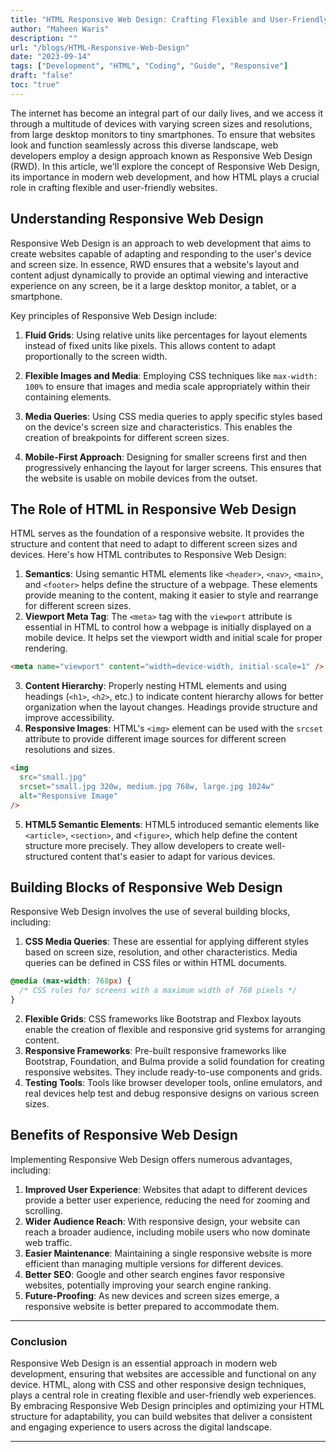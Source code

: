 ```yaml
---
title: "HTML Responsive Web Design: Crafting Flexible and User-Friendly Websites with HTML"
author: "Maheen Waris"
description: ""
url: "/blogs/HTML-Responsive-Web-Design"
date: "2023-09-14"
tags: ["Development", "HTML", "Coding", "Guide", "Responsive"]
draft: "false"
toc: "true"
---
```


The internet has become an integral part of our daily lives, and we access it through a multitude of devices with varying screen sizes and resolutions, from large desktop monitors to tiny smartphones. To ensure that websites look and function seamlessly across this diverse landscape, web developers employ a design approach known as Responsive Web Design (RWD). In this article, we'll explore the concept of Responsive Web Design, its importance in modern web development, and how HTML plays a crucial role in crafting flexible and user-friendly websites.

## Understanding Responsive Web Design

Responsive Web Design is an approach to web development that aims to create websites capable of adapting and responding to the user's device and screen size. In essence, RWD ensures that a website's layout and content adjust dynamically to provide an optimal viewing and interactive experience on any screen, be it a large desktop monitor, a tablet, or a smartphone.

Key principles of Responsive Web Design include:

1. **Fluid Grids**: Using relative units like percentages for layout elements instead of fixed units like pixels. This allows content to adapt proportionally to the screen width.

2. **Flexible Images and Media**: Employing CSS techniques like `max-width: 100%` to ensure that images and media scale appropriately within their containing elements.

3. **Media Queries**: Using CSS media queries to apply specific styles based on the device's screen size and characteristics. This enables the creation of breakpoints for different screen sizes.

4. **Mobile-First Approach**: Designing for smaller screens first and then progressively enhancing the layout for larger screens. This ensures that the website is usable on mobile devices from the outset.

## The Role of HTML in Responsive Web Design

HTML serves as the foundation of a responsive website. It provides the structure and content that need to adapt to different screen sizes and devices. Here's how HTML contributes to Responsive Web Design:

1. **Semantics**: Using semantic HTML elements like `<header>`, `<nav>`, `<main>`, and `<footer>` helps define the structure of a webpage. These elements provide meaning to the content, making it easier to style and rearrange for different screen sizes.
2. **Viewport Meta Tag**: The `<meta>` tag with the `viewport` attribute is essential in HTML to control how a webpage is initially displayed on a mobile device. It helps set the viewport width and initial scale for proper rendering.

```html
<meta name="viewport" content="width=device-width, initial-scale=1" />
```

3. **Content Hierarchy**: Properly nesting HTML elements and using headings (`<h1>`, `<h2>`, etc.) to indicate content hierarchy allows for better organization when the layout changes. Headings provide structure and improve accessibility.
4. **Responsive Images**: HTML's `<img>` element can be used with the `srcset` attribute to provide different image sources for different screen resolutions and sizes.

```html
<img
  src="small.jpg"
  srcset="small.jpg 320w, medium.jpg 768w, large.jpg 1024w"
  alt="Responsive Image"
/>
```

5. **HTML5 Semantic Elements**: HTML5 introduced semantic elements like `<article>`, `<section>`, and `<figure>`, which help define the content structure more precisely. They allow developers to create well-structured content that's easier to adapt for various devices.

## Building Blocks of Responsive Web Design

Responsive Web Design involves the use of several building blocks, including:

1. **CSS Media Queries**: These are essential for applying different styles based on screen size, resolution, and other characteristics. Media queries can be defined in CSS files or within HTML documents.

```css
@media (max-width: 768px) {
  /* CSS rules for screens with a maximum width of 768 pixels */
}
```

2. **Flexible Grids**: CSS frameworks like Bootstrap and Flexbox layouts enable the creation of flexible and responsive grid systems for arranging content.
3. **Responsive Frameworks**: Pre-built responsive frameworks like Bootstrap, Foundation, and Bulma provide a solid foundation for creating responsive websites. They include ready-to-use components and grids.
4. **Testing Tools**: Tools like browser developer tools, online emulators, and real devices help test and debug responsive designs on various screen sizes.

## Benefits of Responsive Web Design

Implementing Responsive Web Design offers numerous advantages, including:

1. **Improved User Experience**: Websites that adapt to different devices provide a better user experience, reducing the need for zooming and scrolling.
2. **Wider Audience Reach**: With responsive design, your website can reach a broader audience, including mobile users who now dominate web traffic.
3. **Easier Maintenance**: Maintaining a single responsive website is more efficient than managing multiple versions for different devices.
4. **Better SEO**: Google and other search engines favor responsive websites, potentially improving your search engine ranking.
5. **Future-Proofing**: As new devices and screen sizes emerge, a responsive website is better prepared to accommodate them.

<hr>

### Conclusion

Responsive Web Design is an essential approach in modern web development, ensuring that websites are accessible and functional on any device. HTML, along with CSS and other responsive design techniques, plays a central role in creating flexible and user-friendly web experiences. By embracing Responsive Web Design principles and optimizing your HTML structure for adaptability, you can build websites that deliver a consistent and engaging experience to users across the digital landscape.

---
